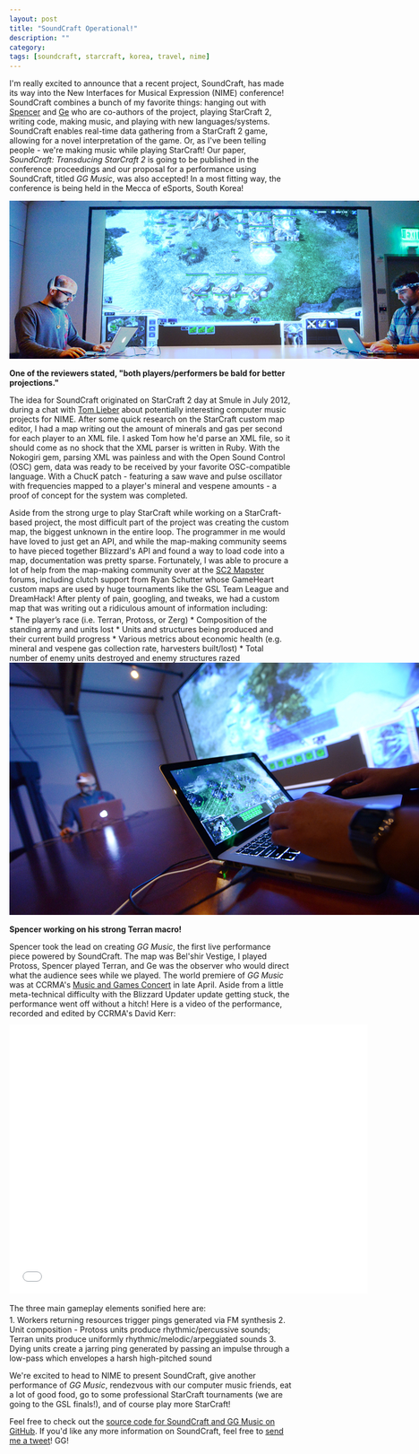 ```yaml
---
layout: post
title: "SoundCraft Operational!"
description: ""
category: 
tags: [soundcraft, starcraft, korea, travel, nime]
---
```


I'm really excited to announce that a recent project, SoundCraft, has made its way into the New Interfaces for Musical Expression (NIME) conference! SoundCraft combines a bunch of my favorite things: hanging out with [Spencer](http://www.spencersalazar.com) and [Ge](https://ccrma.stanford.edu/~ge/) who are co-authors of the project, playing StarCraft 2, writing code, making music, and playing with new languages/systems. SoundCraft enables real-time data gathering from a StarCraft 2 game, allowing for a novel interpretation of the game. Or, as I've been telling people - we're making music while playing StarCraft! Our paper, *SoundCraft: Transducing StarCraft 2* is going to be published in the conference proceedings and our proposal for a performance using SoundCraft, titled *GG Music*, was also accepted! In a most fitting way, the conference is being held in the Mecca of eSports, South Korea!

<!--break-->

<div>
	<img class="rounded-corners" style="max-width: 800px;" src="/assets/images/posts/2013-05-12/soundcraft-1.jpg"/>
	<p class="caption-text"><b>One of the reviewers stated, "both players/performers be bald for better projections."</b></p>
</div>

The idea for SoundCraft originated on StarCraft 2 day at Smule in July 2012, during a chat with [Tom Lieber](http://www.alltom.com) about potentially interesting computer music projects for NIME. After some quick research on the StarCraft custom map editor, I had a map writing out the amount of minerals and gas per second for each player to an XML file. I asked Tom how he'd parse an XML file, so it should come as no shock that the XML parser is written in Ruby. With the Nokogiri gem, parsing XML was painless and with the Open Sound Control (OSC) gem, data was ready to be received by your favorite OSC-compatible language. With a ChucK patch - featuring a saw wave and pulse oscillator with frequencies mapped to a player's mineral and vespene amounts - a proof of concept for the system was completed.

<p style="margin-bottom: 4px;">Aside from the strong urge to play StarCraft while working on a StarCraft-based project, the most difficult part of the project was creating the custom map, the biggest unknown in the entire loop. The programmer in me would have loved to just get an API, and while the map-making community seems to have pieced together Blizzard's API and found a way to load code into a map, documentation was pretty sparse. Fortunately, I was able to procure a lot of help from the map-making community over at the <a href="http://www.sc2mapster.com">SC2 Mapster</a> forums, including clutch support from Ryan Schutter whose GameHeart custom maps are used by huge tournaments like the GSL Team League and DreamHack! After plenty of pain, googling, and tweaks, we had a custom map that was writing out a ridiculous amount of information including:</p>
* The player’s race (i.e. Terran, Protoss, or Zerg)
* Composition of the standing army and units lost
* Units and structures being produced and their current build progress
* Various metrics about economic health (e.g. mineral and vespene gas collection rate, harvesters built/lost)
* Total number of enemy units destroyed and enemy structures razed

<div>
	<img class="rounded-corners" style="max-width: 800px;" src="/assets/images/posts/2013-05-12/soundcraft-2.jpg"/>
	<p class="caption-text"><b>Spencer working on his strong Terran macro!</b></p>
</div>

<p style="margin-bottom: 12px;">Spencer took the lead on creating <em>GG Music</em>, the first live performance piece powered by SoundCraft. The map was Bel'shir Vestige, I played Protoss, Spencer played Terran, and Ge was the observer who would direct what the audience sees while we played. The world premiere of <em>GG Music</em> was at CCRMA's <a href="https://ccrma.stanford.edu/events/music-and-games">Music and Games Concert</a> in late April. Aside from a little meta-technical difficulty with the Blizzard Updater update getting stuck, the performance went off without a hitch! Here is a video of the performance, recorded and edited by CCRMA's David Kerr:</p>

<div style="text-align: center">
<iframe width="640" height="480" src="//www.youtube-nocookie.com/embed/WisMhY5BWa4?rel=0" frameborder="0"></iframe>
</div>

<p style="margin-bottom: 4px;">The three main gameplay elements sonified here are:</p>
1. Workers returning resources trigger pings generated via FM synthesis
2. Unit composition - Protoss units produce rhythmic/percussive sounds; Terran units produce uniformly rhythmic/melodic/arpeggiated sounds
3. Dying units create a jarring ping generated by passing an impulse through a low-pass which envelopes a harsh high-pitched sound 
 
We're excited to head to NIME to present SoundCraft, give another performance of *GG Music*, rendezvous with our computer music friends, eat a lot of good food, go to some professional StarCraft tournaments (we are going to the GSL finals!), and of course play more StarCraft!

Feel free to check out the [source code for SoundCraft and GG Music on GitHub](https://github.com/markcerqueira/soundCraft). If you'd like any more information on SoundCraft, feel free to [send me a tweet](https://twitter.com/markmcerqueira)! GG!